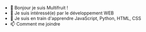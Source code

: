 - 👋 Bonjour je suis Multifruit !
- 👀 Je suis intéressé(e) par le développement WEB
- 🌱 Je suis en train d'apprendre JavaScript, Python, HTML, CSS
- 📫 Comment me joindre 
  
